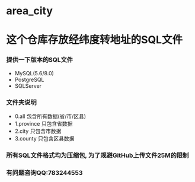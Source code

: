 # area_city

# 这个仓库存放经纬度转地址的SQL文件

### 提供一下版本的SQL文件
+ MySQL(5.6/8.0)
+ PostgreSQL
+ SQLServer

### 文件夹说明
+ 0.all         包含所有数据(省/市/区县)
+ 1.province    只包含省数据
+ 2.city        只包含市数据
+ 3.county      只包含区县数据

### 所有SQL文件格式均为压缩包, 为了规避GitHub上传文件25M的限制

### 有问题咨询QQ:783244553